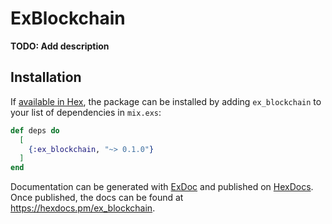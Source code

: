 # ExBlockchain

**TODO: Add description**

## Installation

If [available in Hex](https://hex.pm/docs/publish), the package can be installed
by adding `ex_blockchain` to your list of dependencies in `mix.exs`:

```elixir
def deps do
  [
    {:ex_blockchain, "~> 0.1.0"}
  ]
end
```

Documentation can be generated with [ExDoc](https://github.com/elixir-lang/ex_doc)
and published on [HexDocs](https://hexdocs.pm). Once published, the docs can
be found at <https://hexdocs.pm/ex_blockchain>.

